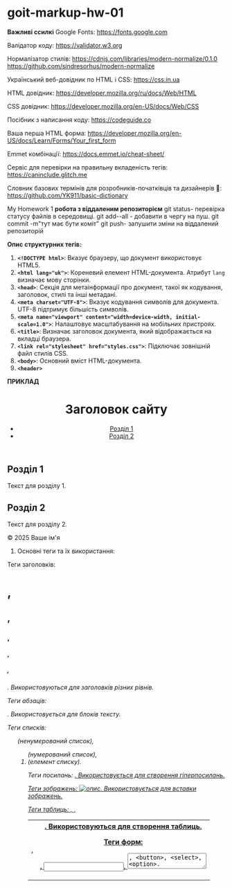 # goit-markup-hw-01

**Важливі ссилкі**
Google Fonts:
https://fonts.google.com

Валідатор коду:
https://validator.w3.org

Нормалізатор стилів:
https://cdnjs.com/libraries/modern-normalize/0.1.0
https://github.com/sindresorhus/modern-normalize

Український веб-довідник по HTML і CSS:
https://css.in.ua

HTML довідник:
https://developer.mozilla.org/ru/docs/Web/HTML

CSS довідник:
https://developer.mozilla.org/en-US/docs/Web/CSS

Посібник з написання коду:
https://codeguide.co

Ваша перша HTML форма:
https://developer.mozilla.org/en-US/docs/Learn/Forms/Your_first_form

Emmet комбінації:
https://docs.emmet.io/cheat-sheet/

Сервіс для перевірки на правильну вкладеність тегів:
https://caninclude.glitch.me

Словник базових термінів для розробників-початківців та дизайнерів 📔:
https://github.com/YK911/basic-dictionary

My Homework 1
**робота з віддаленим репозиторієм**
git status- перевірка статусу файлів в середовищі.
git add--all - добавити в чергу на пуш.
git commit -m"тут має бути коміт"
git push- запушити зміни на віддалений репозиторій

**Опис структурних тегів:**

1. **`<!DOCTYPE html>`**: Вказує браузеру, що документ використовує HTML5.
2. **`<html lang="uk">`**: Кореневий елемент HTML-документа. Атрибут `lang` визначає мову сторінки.
3. **`<head>`**: Секція для метаінформації про документ, такої як кодування, заголовок, стилі та інші метадані.
4. **`<meta charset="UTF-8">`**: Вказує кодування символів для документа. UTF-8 підтримує більшість символів.
5. **`<meta name="viewport" content="width=device-width, initial-scale=1.0">`**: Налаштовує масштабування на мобільних пристроях.
6. **`<title>`**: Визначає заголовок документа, який відображається на вкладці браузера.
7. **`<link rel="stylesheet" href="styles.css">`**: Підключає зовнішній файл стилів CSS.
8. **`<body>`**: Основний вміст HTML-документа.
9. **`<header>`**

**ПРИКЛАД**

<!DOCTYPE html>
<!-- Вказує, що документ написаний у HTML5. Це важливо для коректної роботи браузерів. -->
<html lang="uk">
<!-- Кореневий елемент HTML-документа. Атрибут lang визначає мову вмісту сторінки. -->
<head>
    <meta charset="UTF-8">
    <!-- Вказує кодування символів для документа. UTF-8 є найпоширенішим кодуванням. -->
    <meta name="viewport" content="width=device-width, initial-scale=1.0">
    <!-- Налаштовує viewport для коректного відображення на мобільних пристроях. -->
    <title>Назва сторінки</title>
    <!-- Визначає заголовок сторінки, який відображається на вкладці браузера. -->
    <link rel="stylesheet" href="styles.css">
    <!-- Підключає зовнішній файл стилів (CSS) для оформлення сторінки. -->
</head>
<body>
    <!-- Основний вміст HTML-документа розташовується всередині цього тегу. -->
    <header>
        <!-- Секція для заголовків та навігації. -->
        <h1>Заголовок сайту</h1>
        <!-- Основний заголовок сторінки або сайту. -->
         <nav>
        <!-- Навігаційний розділ для посилань на інші частини сайту. -->
        <ul>
            <!-- Ненумерований список навігаційних посилань. -->
            <li><a href="#section1">Розділ 1</a></li>
            <!-- Елемент списку з посиланням на перший розділ. -->
            <li><a href="#section2">Розділ 2</a></li>
            <!-- Елемент списку з посиланням на другий розділ. -->
        </ul>
    </nav>
    </header>
     <main>
        <!-- Основний контент сторінки. -->
        <section id="section1">
            <!-- Секція для першого розділу контенту. -->
            <h2>Розділ 1</h2>
            <!-- Заголовок другого рівня для першого розділу. -->
            <p>Текст для розділу 1.</p>
            <!-- Параграф тексту для першого розділу. -->
        </section>
        <section id="section2">
            <!-- Секція для другого розділу контенту. -->
            <h2>Розділ 2</h2>
            <!-- Заголовок другого рівня для другого розділу. -->
            <p>Текст для розділу 2.</p>
            <!-- Параграф тексту для другого розділу. -->
        </section>
    </main>
    <footer>
        <!-- Підвал сторінки, що зазвичай містить інформацію про авторські права, контакти тощо. -->
        <p>&copy; 2025 Ваше ім'я</p>
        <!-- Параграф з інформацією про авторські права. -->
    </footer>
</body>
</html>

1. Основні теги та їх використання:

Теги заголовків: <h1>, <h2>, <h3>, <h4>, <h5>, <h6>. Використовуються для заголовків різних рівнів.

Теги абзаців: <p>. Використовується для блоків тексту.

Теги списків: <ul> (ненумерований список), <ol> (нумерований список), <li> (елемент списку).

Теги посилань: <a href="URL">. Використовується для створення гіперпосилань.

Теги зображень: <img src="URL" alt="опис">. Використовується для вставки зображень.

Теги таблиць: <table>, <tr>, <td>, <th>. Використовуються для створення таблиць.

Теги форм: <form>, <input>, <textarea>, <button>, <select>, <option>. Використовуються для створення форм для введення даних.

2. Атрибути:

Атрибути використовуються для налаштування тегів і додають додаткову інформацію.

Основні атрибути та їх використання:
**id:**Унікальний ідентифікатор елемента на сторінці. Може використовуватися для стилізації або скриптів.
**class:**Визначає один або кілька класів для елемента, що дозволяє застосовувати CSS-стилі до групи елементів.
**style:**Додає інлайн-стилі до елемента. Використовується для швидкого стилювання без зовнішніх або внутрішніх CSS.
**title:**Додає текстову підказку, яка з’являється при наведенні миші на елемент.
**hidden:**Використовується для приховування елемента. Якщо атрибут присутній, елемент не відображається на сторінці.
**lang:**Вказує мову вмісту елемента. Це допомагає браузерам і допоміжним технологіям правильно відображати текст.

Приклади для тегу <a></a>
**href:** Вказує URL-адресу, на яку веде посилання.
**target**(Визначає, де відкривати гіперпосилання.):
_\_self:_ відкрити в тому ж вікні/вкладці (за замовчуванням).
_\_blank:_ відкрити в новій вкладці/вікні.
_\_parent:_ відкрити в батьківському фреймі.
_\_top:_ відкрити в повноекранному вікні.
**title**:Додає текстову підказку, яка з’являється при наведенні миші на посилання.
**rel**(Визначає відношення між поточним документом і документом, на який веде посилання.атрибути допомагають контролювати поведінку посилань, покращуючи безпеку та управління SEO.):
_\_nofollow_ Вказує пошуковим системам не слідкувати за цим посиланням.Використовується, коли ви не хочете, щоб ваш сайт підтримував або рекомендував інший сайт,
_\_noopener_ Запобігає доступу нової вкладки (або вікна), відкритої за допомогою target="\_blank", до об'єкта window.opener. Це підвищує безпеку, оскільки перешкоджає атакам, які можуть спробувати використовувати відкриту вкладку для маніпуляції з вихідним документом,
_\_noreferrer_ Запобігає передачі інформації про джерело (реферер) при переході за посиланням. Це означає, що веб-сайт, на який ви переходите, не дізнається, з якого сайту ви прийшли,Також автоматично додає noopener, тому не потрібно використовувати обидва атрибути окремо.
**download**:Використовується для вказівки, що посилання веде на файл, який слід завантажити, а не відкрити.

Приклади для тегу <img>
**src:**Вказує URL-адресу зображення, яке потрібно відобразити.
**alt:** Надає текстовий опис зображення, який відображається, якщо зображення не може бути завантажене.
**title:**Додає текстову підказку, яка з’являється при наведенні миші на зображення. Це може бути додатковою інформацією про зображення.
**width:**Визначає ширину зображення в пікселях або у відсотках. Може допомогти контролювати розміри зображення на сторінці.
**height:** Визначає висоту зображення в пікселях або у відсотках. Як і width, допомагає контролювати розміри зображення.
**loading:**(Використовується для вказівки способу завантаження зображення):
_\_lazy:_ відкладене завантаження зображення, яке з'явиться у видимій частині сторінки.
_\_eager:_ завантаження зображення відразу.

3. Семантичні теги:

Семантичні теги додають змістовності до HTML-документа і допомагають пошуковим системам та браузерам краще розуміти структуру сторінки.

Приклади:

<header>,є семантичним елементом HTML5, який використовується для визначення заголовкової секції документа або розділу. Він зазвичай містить вступну інформацію, навігаційні посилання, логотипи, заголовки та інші елементи, що є початковими для даного розділу або сторінки.
<nav>, використовується для визначення навігаційних посилань на веб-сторінці. Він зазвичай містить списки посилань, які допомагають користувачам переміщатися між різними секціями сайту або сторінками.
<main>,використовується для визначення основного вмісту документа, який є унікальним для конкретної сторінки. Він містить інформацію, що є основною темою або змістом сторінки, і не включає в себе навігаційні елементи, заголовки, футери чи сайдбари.
<section>,в HTML використовується для визначення окремих секцій або частин вмісту на веб-сторінці. Кожна секція зазвичай має свою тему або підрозділ і може містити заголовок, текст, зображення та інші елементи.
<article>- часто використовується для контенту, який публікується окремо або може бути передрукований (наприклад, RSS-стрічка, новинна стаття, блог-пост, відгук користувача).
<footer>,використовується для визначення футера (нижньої частини) документа або секції. Футер зазвичай містить інформацію про авторські права, контактні дані, посилання на політику конфіденційності, інформацію про сайт або інші важливі відомості, що стосуються всього документа або певної секції.
<aside>.в HTML використовується для визначення вмісту, який є побічним або додатковим до основного контенту на веб-сторінці. Зазвичай це інформація, що доповнює основну тему, наприклад, бокові панелі, коментарі, посилання на відповідні статті, рекламу або інші матеріали, які не є основним вмістом, але можуть бути корисними для користувачів.

4. Форми та введення даних:

Форми дозволяють користувачам вводити і відправляти дані.

Різні типи полів введення:
<input type="text">текстові поля,
<input type="password">паролі,
<input type="button"> або <button>кнопки,
<input type="radio">перемикачі,
<input type="checkbox">прапорці,
<select>випадаючі списки,
<textarea>Текстова область,
<input type="file">Поле для завантаження файлів,

5. Мультимедіа:

Вбудовування відео: <video src="video.mp4" controls>.

Вбудовування аудіо: <audio src="audio.mp3" controls>.

6. Метадані та SEO:

Метадані допомагають пошуковим системам та соціальним медіа краще зрозуміти зміст сторінки.

Приклади: <meta name="description" content="Опис сторінки">, <meta name="keywords" content="ключові слова">.

7. Коментарі:

Коментарі використовуються для додавання пояснень або приміток в код і не відображаються на сторінці.

Приклад html: <!-- Це коментар -->.

## goit-markup-hw-02

**Нормалізація стилів**

Нормалізація стилів — це техніка покращення кросбраузерності веб-сторінки — однакового відображення та роботи сайту в різних браузерах.
Для цього можна використовувати готову бібліотеку Modern Normalize (https://github.com/sindresorhus/modern-normalize#readme), яка надає готовий файл стилів із нормалізацією. Все, що потрібно зробити, — це підключити цей файл стилів перед усіма вашими стилями.

**Зовнішня таблиця стилів**

Зовнішній CSS-код (external stylesheet) легко масштабувати, підтримувати та використовувати повторно на інших сторінках. Це стандарт додавання стилів. У проєкті створюється окремий файл стилів з розширенням .css, який додається в HTML-документ.

<!DOCTYPE html>
<html lang="en">
  <head>
    <meta charset="UTF-8" />
    <title>CSS is amazing!</title>
		<link rel="stylesheet" href="./css/styles.css" />
  </head>
  <body></body>
</html>

На одному рівні з index.html створюється папка css, а всередині неї файл стилів styles.css.
У тегу <head> створений раніше файл styles.css додається за допомогою тегу <link>.
В атрибуті href вказується відносний шлях до файлу стилів HTML-документа.
В атрибуті rel вказується тип документа, що додається — stylesheet (таблиця стилів).

**кольори**

1. RGB (Red, Green, Blue) _RGB визначає колір за допомогою трьох основних кольорів: червоного, зеленого та синього. Кожен колір може мати значення від 0 до 255._
   color: rgb(255, 0, 0); _Червоний_

2. HEX (Шістнадцятковий) _HEX-код — це шістнадцяткове представлення кольору, що складається з шести символів. Перші два символи відповідають червоному, наступні два — зеленому, а останні два — синьому._
   color: #FF0000; _Червоний_

3. HSL (Hue, Saturation, Lightness) _HSL описує колір за допомогою відтінку (Hue), насиченості (Saturation) та яскравості (Lightness). Відтінок задається в градусах (0-360), а насиченість і яскравість — у відсотках._
   color: hsl(0, 100%, 50%); /_ Червоний _/

**селектори**

Селектори в CSS використовуються для вибору елементів HTML, до яких будуть застосовані стилі. Ось основні види селекторів:

1. Селектори за тегами _Цей селектор вибирає всі елементи певного типу_
   p {
   color: blue; /_ Всі <p> елементи будуть синіми _/
   }

2. Селектори класів _Вибирає елементи з певним класом. Класи позначаються крапкою (.)_
   .button {
   background-color: green; /_ Всі елементи з класом "button" будуть зеленими _/
   }

3. Селектори ідентифікаторів _Вибирає єдиний елемент з певним ідентифікатором. Ідентифікатори позначаються символом решітки (#)_
   #header {
   font-size: 24px; /_ Елемент з id "header" буде з шрифтом 24px _/
   }

4. Атрибутні селектори _Вибирає елементи за значенням атрибутів._
   input[type="text"] {
   border: 1px solid black; /_ Всі текстові поля будуть з чорним бордером _/
   }

5. Селектори нащадків _Вибирає елементи, які є нащадками певного батьківського елемента._
   div p {
   color: red; /_ Всі <p> всередині <div> будуть червоними _/
   }

6. Селектори сусідніх елементів _Вибирає елемент, який безпосередньо йде після іншого._
   h1 + p {
   margin-top: 0; /_ <p> після <h1> не буде верхнього відступу _/
   }

7. Селектори загальних сусідів _Вибирає всі елементи, які йдуть після певного елемента, незалежно від того, які елементи між ними._
   h1 ~ p {
   color: gray; /_ Всі <p> після <h1> будуть сірими _/
   }

8. Групування селекторів _Дозволяє застосовувати однакові стилі до кількох селекторів._
   h1, h2, h3 {
   font-family: Arial; /_ Всі заголовки будуть з шрифтом Arial _/
   }

9. Псевдокласи _Вибирають елементи в особливих станах, наприклад, при наведенні миші._
   a:hover {
   color: orange; /_ Посилання стане оранжевим при наведенні курсора _/
   }

10. Псевдоелементи _Вибирають частини елемента, наприклад, перший рядок або перший символ._
    p::first-line {
    font-weight: bold; /_ Перший рядок у всіх <p> буде жирним _/
    }

**Каскадування** — це механізм, який керує кінцевими значеннями властивостей елемента, якщо до нього застосовується кілька CSS-правил.
*Якщо до елемента застосовується кілька правил, їх властивості поєднуються.
*Якщо в правилах є однакові властивості з різними значеннями, то вони конфліктують.
Для того, щоб зібрати фінальні стилі елемента й вирішити конфлікти значень властивостей, браузер використовує два механізми: специфічність та успадкування.
Розуміння специфічності селекторів допомагає ефективніше контролювати стилі на веб-сторінках і уникати конфліктів у стилях. Це важливий аспект роботи з CSS, особливо в великих проектах.

1. Інлайн-стилі: Стилі, що встановлені безпосередньо в атрибуті style HTML-елемента. Вони мають найвищу специфічність.

Специфічність: 1-0-0-0

   <div style="color: red;">Text</div>

2. ID-селектори: Селектори, які вибирають елементи за їхнім ідентифікатором. Вони мають високу специфічність.

Специфічність: 0-1-0-0

#header {
color: blue;
}

3. Класові, атрибутні та псевдокласові селектори: Селектори класів, атрибутів та псевдокласів, які мають середню специфічність.

Специфічність: 0-0-1-0

.button {
color: green;
}

4. Тегові (елементні) селектори та псевдоелементи: Селектори, які вибирають елементи за їхнім тегом. Вони мають найнижчу специфічність.

Специфічність: 0-0-0-1

p {
color: black;

}

**Обчислення специфічності**

Коли CSS обробляє стилі, він обчислює специфічність селекторів у такому порядку:

1. Інлайн-стилі мають найвищу специфічність.

2. ID-селектори йдуть далі.

3. Класові селектори, атрибутні селектори та псевдокласи мають середню специфічність.

4. Тегові селектори та псевдоелементи мають найнижчу специфічність.

\_Приклад обчислення специфічності\_

Розгляньмо наступний код:
#header {
color: blue; /_ Специфічність 0-1-0-0 _/
}

.button {
color: green; /_ Специфічність 0-0-1-0 _/
}

p {
color: black; /_ Специфічність 0-0-0-1 _/
}

<div id="header" class="button">
    <p>Text</p>
</div>

- Для елемента `<div>`: специфічність буде 0-1-1-0 (ID + клас).
- Для `<p>`: специфічність буде 0-0-0-1.

Отже, текст всередині `<div>` буде синім, оскільки специфічність селектора `#header` вища, ніж у класу `.button` та тегу `p`.

**Ключове слово !important**
Специфічність правила можна підвищити за допомогою ключового слова !important, якщо додати його після значення властивості.
Значення властивості з !important пріоритетніше за інші
_Єдиним прийнятним випадком є перевизначення значення властивості, якщо немає прямого доступу до файлу зі стилями, наприклад, стиль бібліотеки._

**Атрибут class і підходи для використовування селекторів класу**

1. Присвоєння класу лише загальному блоку
   /_Перший підхід — це присвоєння класу загальному блоку-батьку та використання дочірніх селекторів та нащадків._/
   Такий CSS-код добре працює, коли розмітка проста.
   Але при зростанні складності розмітки блоку, якому надано окремий клас (наприклад .post) зручна стилізація за селектором тегу (тобто, .post > h1 , .post > link) стає неможливою. Наприклад, якщо в пості буде 5 посилань, а не одне, точково вибрати якесь посилання не вийде, або селектор буде заскладний.
2. Описові класи для блока-батька та тегів всередені
   Другий підхід — це додавання описових класів блоку-батькові і тегам всередині нього
   Такий CSS-код непогано масштабується та підтримується.
   Це відправна точка для написання гарного CSS. Проте, при зростані складності розмітки можуть виникнути невеликі проблеми зі специфічністю.
3. Специфічні класи для кожного тегу
   Третій підхід полягає в завданні дуже специфічних класів блоку-батьку і кожному тегу всередині нього за принципом “ім'я батька — ім'я дитини”.
   При цьому підході використовуються прості селектори класу, не треба думати про специфічність. Такий CSS-код добре масштабується і підтримується. У розробці при написанні стилів використовуються варіації цього підходу.

.post {
/_ Стилі статті _/
}

.post-section {
/_ Стилі секції _/
}

.post-title {
/_ Стилі заголовку _/
}

.post-subtitle {
/_ Стилі підзаголовку _/
}

.post-text {
/_ Стилі тексту _/
}

.post-list {
/_ Стилі списку _/
}

.post-item {
/_ Стилі пунктів _/
}

.post-img {
/_ Стилі картинок _/
}

.post-link {
/_ Стилі посилань _/
}

.post-link:hover {
/_ Стилі посилань при наведенні _/
}

**Успадкування властивостей**

Успадкування властивостей у CSS — це механізм, який дозволяє деяким стилям автоматично застосовуватися до дочірніх елементів, якщо ці стилі не були переопрацьовані. Це дозволяє зменшити кількість коду і спростити управління стилями на веб-сторінках.

_Основи успадкування_

1. Успадковувані властивості: Деякі CSS-властивості успадковуються за замовчуванням. Наприклад, такі властивості, як
   color, font-family, font-size, line-height, успадковуються дочірніми елементами.
2. Неуспадковувані властивості: Інші властивості, такі як margin, padding, border, не успадковуються. Для таких
   властивостей вам потрібно задати стилі для кожного елемента окремо.

_Як працює успадкування_

1. Дочірні елементи: Якщо елемент має стилі, які успадковуються, тоді всі його дочірні елементи також отримують ці
стилі.
   <div class="parent">
    <p>Цей текст успадковує колір батьківського елемента.</p>
</div>

2. Перезапис успадкування: Дочірні елементи можуть перезаписати успадковані стилі, якщо для них задані нові значення.
   .child {
   color: red; /_ Перезаписує успадкований колір _/
   }

_Керування успадкуванням_

1. Властивість inherit: Ви можете явно вказати, що певна властивість має успадковуватися, використовуючи значення inherit.
   .child {
   color: inherit; /_ Дочірній елемент успадковує колір батька _/
   }
2. Властивість initial: Вона скидає властивість до її початкового значення, яке визначено в специфікації CSS.
   .child {
   color: initial; /_ Скидає колір до початкового значення _/
   }
3. Властивість unset: Ця властивість скидає значення до успадкованого, якщо воно успадковується, або до початкового значення, якщо не успадковується.
   .child {
   color: unset; /_ Залежить від контексту _/
   }

_Приклади успадкування_

html

<div class="parent">
    <p class="child">Цей текст буде Arial, синій, з шрифтом 20px.</p>
</div>

css
.parent {
font-family: Arial, sans-serif; /_ Успадковується _/
color: blue; /_ Успадковується _/
}

.child {
font-size: 20px; /_ Не успадковується, це нове значення _/
}

**властивості шрифтів**

1. font-family _Визначає тип шрифту для елемента. Можна вказати кілька шрифтів для резервування._
2. font-size _Визначає розмір шрифту. Можна використовувати різні одиниці виміру: px, em, rem, % тощо._
3. font-weight _Визначає товщину шрифту. Можна використовувати значення від 100 до 900, або ключові слова: normal, bold, bolder, lighter._
4. font-style:normal | italic | oblique | initial | inherit _Визначає стиль шрифту, наприклад, курсив або нормальний._
5. font-variant _Визначає, чи використовувати малий caps (small-caps) для шрифту._
6. font-display — керує відображенням тексту під час завантаження шрифту.
7. text-transform: none | uppercase | lowercase | capitalize _Визначає, як текст буде відображатися (всі великі літери, всі малі літери тощо)._
8. letter-spacing: значення | normal | inherit _Визначає відстань між літерами._
9. word-spacing _Визначає відстань між словами._
10. text-align: left | right | center | justify _Визначає вирівнювання тексту (ліворуч, праворуч, по центру, по ширині)._
11. text-decoration: none | underline | line-through | overline _Визначає стилі декорування тексту, такі як підкреслення, закреслення тощо._
12. text-shadow: <зміщення по x>, <зміщення по y>, <радіус розмиття>, <колір> _Додає тінь до тексту._
    Розберемо кожен параметр окремо:
    колір \*\*\*\*— задається в будь-якому форматі. За умовчанням колір тіні збігається з кольором тексту.
    зміщення по x — зсув тіні по горизонталі щодо тексту. Позитивне значення задає зсув тіні праворуч, негативне — ліворуч.
    зміщення по y — зсув тіні по вертикалі щодо тексту. Позитивне значення задає зсув тіні донизу, негативне — вгору.
    радіус розмиття — радіус розмиття: що більше значення, то сильніше тінь розмивається і стає світлішою. За умовчанням, якщо не заданий, дорівнюватиме 0

13. line-height: множник | значення | відсотки | normal | inherit _Визначає відстань між рядками тексту. Може бути задано як число, відсоток або одиниця виміру._
14. text-indent: значення | відсотки | inherit _встановлює величину відступу першого рядка текстового блоку, наприклад абзацу._

**Глобальні стилі документа**

Глобальні стилі документа — це набір успадкованих і не успадкованих CSS-властивостей, зазначених у правилі тегу body, а також набір CSS-правил для завдання глобальних значень по селекторам тегу.

body {
font-family: ;
color:;
background-color:;
line-height: ;
}

ul, ol {
list-style-type: none;
}

a{
text-decoration:none;
}

button {
cursor: pointer;
}
